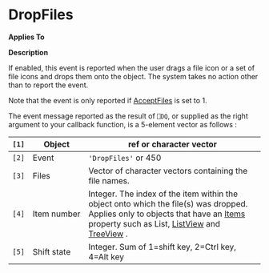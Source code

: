 




<h1 class="heading"><span class="name">DropFiles</span></h1>

**Applies To**


**Description**


If enabled, this event is reported when the user drags a file icon or a set of file icons and drops them onto the object. The system takes no action other than to report the event.


Note that the event is only reported if [AcceptFiles](../a-z/acceptfiles.md) is set to 1.


The event message reported as the result of `⎕DQ`, or supplied as the right argument to your callback function, is a 5-element vector as follows :


| `[1]` | Object | ref or character vector |
| --- | --- | ---  |
| `[2]` | Event | `'DropFiles'` or 450 |
| `[3]` | Files | Vector of character vectors containing the file names. |
| `[4]` | Item number | Integer. The index of the item within the object onto which the file(s) was dropped. Applies only to objects that have an [Items](../a-z/items.md) property such as List, [ListView](../a-z/listview.md) and [TreeView](../a-z/treeview.md) . |
| `[5]` | Shift state | Integer. Sum of 1=shift key, 2=Ctrl key, 4=Alt key |




